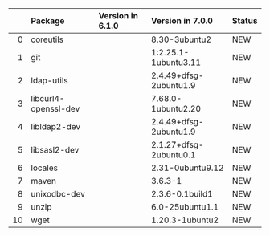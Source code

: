 <!-- markdown-link-check-disable -->

|    | Package              | Version in 6.1.0   | Version in 7.0.0       | Status   |
|---:|:---------------------|:-------------------|:-----------------------|:---------|
|  0 | coreutils            |                    | 8.30-3ubuntu2          | NEW      |
|  1 | git                  |                    | 1:2.25.1-1ubuntu3.11   | NEW      |
|  2 | ldap-utils           |                    | 2.4.49+dfsg-2ubuntu1.9 | NEW      |
|  3 | libcurl4-openssl-dev |                    | 7.68.0-1ubuntu2.20     | NEW      |
|  4 | libldap2-dev         |                    | 2.4.49+dfsg-2ubuntu1.9 | NEW      |
|  5 | libsasl2-dev         |                    | 2.1.27+dfsg-2ubuntu0.1 | NEW      |
|  6 | locales              |                    | 2.31-0ubuntu9.12       | NEW      |
|  7 | maven                |                    | 3.6.3-1                | NEW      |
|  8 | unixodbc-dev         |                    | 2.3.6-0.1build1        | NEW      |
|  9 | unzip                |                    | 6.0-25ubuntu1.1        | NEW      |
| 10 | wget                 |                    | 1.20.3-1ubuntu2        | NEW      |